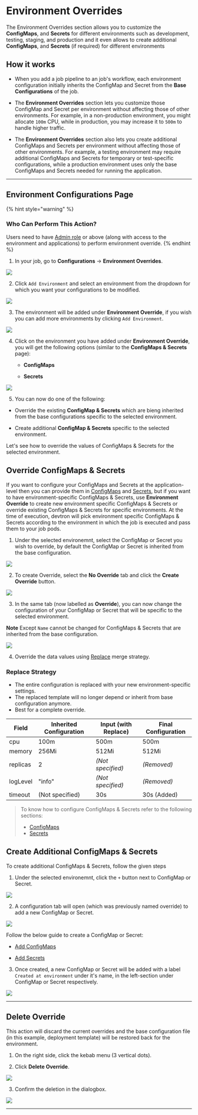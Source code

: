# Environment Overrides

The Environment Overrides section allows you to customize the **ConfigMaps**, and **Secrets** for different environments such as development, testing, staging, and production and it even allows to create additional **ConfigMaps**, and **Secrets** (if required) for different environments

## How it works

* When you add a job pipeline to an job's workflow, each environment configuration initially inherits the  ConfigMap and Secret from the **Base Configurations** of the job.

* The **Environment Overrides** section lets you customize those ConfigMap and Secret per environment without affecting those of other environments. For example, in a non-production environment, you might allocate `100m` CPU, while in production, you may increase it to `500m` to handle higher traffic.

* The **Environment Overrides** section also lets you create additional ConfigMaps and Secrets per environment without affecting those of other environments. For example, a testing environment may require additional ConfigMaps and Secrets for temporary or test-specific configurations, while a production environment uses only the base ConfigMaps and Secrets needed for running the application.

---

## Environment Configurations Page

{% hint style="warning" %}
### Who Can Perform This Action?
Users need to have [Admin role](../global-configurations/authorization/user-access.md#role-based-access-levels) or above (along with access to the environment and applications) to perform environment override.
{% endhint %}

1. In your job, go to **Configurations** → **Environment Overrides**. 

![](https://devtron-public-asset.s3.us-east-2.amazonaws.com/images/create-job/env-over.jpg)

2. Click `Add Environment` and select an environment from the dropdown for which you want your configurations to be modified.

![](https://devtron-public-asset.s3.us-east-2.amazonaws.com/images/create-job/env-over-select-env.jpg)

3. The environment will be added under **Environment Override**, if you wish you can add more environments by clicking `Add Environment`.

![](https://devtron-public-asset.s3.us-east-2.amazonaws.com/images/create-job/env-over-env-added.jpg)

4. Click on the environment you have added under **Environment Override**, you will get the following options (similar to the **ConfigMaps & Secrets** page):

    * **ConfigMaps**
    
    * **Secrets**

![](https://devtron-public-asset.s3.us-east-2.amazonaws.com/images/create-job/env-over-view.jpg)

5. You can now do one of the following:

 * Override the existing **ConfigMap & Secrets** which are bieng inherited from the base configurations specific to the selected environment.

 * Create additional **ConfigMap & Secrets** specific to the selected environment.

 Let's see how to override the values of ConfigMaps & Secrets for the selected environment.

 ## Override ConfigMaps & Secrets

 If you want to configure your ConfigMaps and Secrets at the application-level then you can provide them in [ConfigMaps](../configuration/config-maps-and-secrets/configmaps.md) and [Secrets](../configuration/config-maps-and-secrets/secrets.md), but if you want to have environment-specific ConfigMaps & Secrets, use **Environment Override** to create new environment specific ConfigMaps & Secrets or override existing ConfigMaps & Secrets for specific environments. At the time of execution, devtron will pick environment specific ConfigMaps & Secrets according to the environment in which the job is executed and pass them to your job pods.

 1. Under the selected environemnt, select the ConfigMap or Secret you wish to override, by default the ConfigMap or Secret is inherited from the base configuration.

![](https://devtron-public-asset.s3.us-east-2.amazonaws.com/images/create-job/env-over-select-config-secret.jpg)

 2. To create Override, select the **No Override** tab and click the **Create Override** button.

![](https://devtron-public-asset.s3.us-east-2.amazonaws.com/images/create-job/env-over-create-override.jpg)

 3. In the same tab (now labelled as **Override**), you can now change the configuration of your ConfigMap or Secret that will be specific to the selected environment.

 **Note** Except `Name` cannot be changed for ConfigMaps & Secrets that are inherited from the base configuration.
 
![](https://devtron-public-asset.s3.us-east-2.amazonaws.com/images/create-job/env-over-config-override.jpg)

  4. Override the data values using [Replace](#using-replace-strategy) merge strategy.

 ### Replace Strategy 

 * The entire configuration is replaced with your new environment-specific settings.
 * The replaced template will no longer depend or inherit from base configuration anymore.
 * Best for a complete override.

 | Field     | Inherited Configuration | Input (with Replace)    | Final Configuration |
 |-----------|--------------------|------------------------------|---------------------|
 | cpu       | 100m               | 500m                         | 500m                |
 | memory    | 256Mi              | 512Mi                        | 512Mi               |
 | replicas  | 2                  | *(Not specified)*            | *(Removed)*         |
 | logLevel  | "info"             | *(Not specified)*            | *(Removed)*         |
 | timeout   | (Not specified)    | 30s                          | 30s (Added)         |

 > To know how to configure ConfigMaps & Secrets refer to the following sections: <ul><li>[ConfigMaps](./config-maps-and-secrets/configmaps.md)</li> <li> [Secrets](./config-maps-and-secrets/secrets.md)</li></ul>


## Create Additional ConfigMaps & Secrets
 
 To create additional ConfigMaps & Secrets, follow the given steps

 1. Under the selected environemnt, click the `+` button next to ConfigMap or Secret.

![](https://devtron-public-asset.s3.us-east-2.amazonaws.com/images/create-job/env-over-add-config-secret.jpg)

 2. A configuration tab will open (which was previously named override) to add a new ConfigMap or Secret. 
 
![](https://devtron-public-asset.s3.us-east-2.amazonaws.com/images/create-job/env-over-add-view.jpg)

 Follow the below guide to create a ConfigMap or Secret:

 * [Add ConfigMaps](./config-maps-and-secrets/configmaps.md#add-configmap)
 
 * [Add Secrets](./config-maps-and-secrets/secrets.md#add-secret)

 3. Once created, a new ConfigMap or Secret will be added with a label `Created at environment` under it's name, in the left-section under ConfigMap or Secret respectively.

![](https://devtron-public-asset.s3.us-east-2.amazonaws.com/images/create-job/env-over-new-added.jpg)

---

## Delete Override

This action will discard the current overrides and the base configuration file (in this example, deployment template) will be restored back for the environment. 

1. On the right side, click the kebab menu (3 vertical dots).

2. Click **Delete Override**.

![](https://devtron-public-asset.s3.us-east-2.amazonaws.com/images/create-job/env-over-delete.jpg)

3. Confirm the deletion in the dialogbox.

![](https://devtron-public-asset.s3.us-east-2.amazonaws.com/images/create-job/env-over-delete-dialog-box.jpg)

---